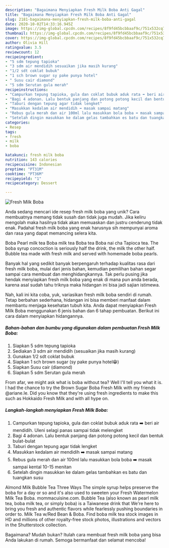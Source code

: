 ```yaml
---
description: "Bagaimana Menyiapkan Fresh Milk Boba Anti Gagal"
title: "Bagaimana Menyiapkan Fresh Milk Boba Anti Gagal"
slug: 2181-bagaimana-menyiapkan-fresh-milk-boba-anti-gagal
date: 2020-10-02T14:33:16.945Z
image: https://img-global.cpcdn.com/recipes/8f9fd45bcbbaaf9c/751x532cq70/fresh-milk-boba-foto-resep-utama.jpg
thumbnail: https://img-global.cpcdn.com/recipes/8f9fd45bcbbaaf9c/751x532cq70/fresh-milk-boba-foto-resep-utama.jpg
cover: https://img-global.cpcdn.com/recipes/8f9fd45bcbbaaf9c/751x532cq70/fresh-milk-boba-foto-resep-utama.jpg
author: Olivia Hill
ratingvalue: 3.5
reviewcount: 12
recipeingredient:
- "5 sdm tepung tapioka"
- "3 sdm air mendidih sesuaikan jika masih kurang"
- "1/2 sdt coklat bubuk"
- "1 sch brown sugar sy pake punya hotel"
- " Susu cair diamond"
- "5 sdm Serutan gula merah"
recipeinstructions:
- "Campurkan tepung tapioka, gula dan coklat bubuk aduk rata ➡️ beri air mendidih. Uleni selagi panas sampai tidak melengket"
- "Bagi 4 adonan. Lalu bentuk panjang dan potong potong kecil dan bentuk bulat-bulat"
- "Taburi dengan tepung agar tidak lengket"
- "Masukkan kedalam air mendidih ➡️ masak sampai matang"
- "Rebus gula merah dan air 100ml lalu masukkan bola boba ➡️ masak sampai kental 10-15 menitan"
- "Setelah dingin masukkan ke dalam gelas tambahkan es batu dan tuangkan susu"
categories:
- Resep
tags:
- fresh
- milk
- boba

katakunci: fresh milk boba 
nutrition: 143 calories
recipecuisine: Indonesian
preptime: "PT31M"
cooktime: "PT36M"
recipeyield: "1"
recipecategory: Dessert

---
```



![Fresh Milk Boba](https://img-global.cpcdn.com/recipes/8f9fd45bcbbaaf9c/751x532cq70/fresh-milk-boba-foto-resep-utama.jpg)

Anda sedang mencari ide resep fresh milk boba yang unik? Cara membuatnya memang tidak susah dan tidak juga mudah. Jika keliru mengolah maka hasilnya tidak akan memuaskan dan justru cenderung tidak enak. Padahal fresh milk boba yang enak harusnya sih mempunyai aroma dan rasa yang dapat memancing selera kita.

Boba Pearl milk tea Boba milk tea Boba tea Boba nai cha Tapioca tea. The boba syrup concoction is seriously half the drink, the milk the other half. Bubble tea made with fresh milk and served with homemade boba pearls.

Banyak hal yang sedikit banyak berpengaruh terhadap kualitas rasa dari fresh milk boba, mulai dari jenis bahan, kemudian pemilihan bahan segar sampai cara membuat dan menghidangkannya. Tak perlu pusing jika hendak menyiapkan fresh milk boba yang enak di mana pun anda berada, karena asal sudah tahu triknya maka hidangan ini bisa jadi sajian istimewa.


Nah, kali ini kita coba, yuk, variasikan fresh milk boba sendiri di rumah. Tetap berbahan sederhana, hidangan ini bisa memberi manfaat dalam membantu menjaga kesehatan tubuh kita. Anda dapat menyiapkan Fresh Milk Boba menggunakan 6 jenis bahan dan 6 tahap pembuatan. Berikut ini cara dalam menyiapkan hidangannya.

<!--inarticleads1-->

##### Bahan-bahan dan bumbu yang digunakan dalam pembuatan Fresh Milk Boba:

1. Siapkan 5 sdm tepung tapioka
1. Sediakan 3 sdm air mendidih (sesuaikan jika masih kurang)
1. Gunakan 1/2 sdt coklat bubuk
1. Siapkan 1 sch brown sugar (sy pake punya hotel😁)
1. Siapkan  Susu cair (diamond)
1. Siapkan 5 sdm Serutan gula merah


From afar, we might ask what is boba without tea? Well I&#39;ll tell you what it is. I had the chance to try the Brown Sugar Boba Fresh Milk with my friends @ariane.le. Did you know that they&#39;re using fresh ingredients to make this such as Hokkaido Fresh Milk and with all hype on. 

<!--inarticleads2-->

##### Langkah-langkah menyiapkan Fresh Milk Boba:

1. Campurkan tepung tapioka, gula dan coklat bubuk aduk rata ➡️ beri air mendidih. Uleni selagi panas sampai tidak melengket
1. Bagi 4 adonan. Lalu bentuk panjang dan potong potong kecil dan bentuk bulat-bulat
1. Taburi dengan tepung agar tidak lengket
1. Masukkan kedalam air mendidih ➡️ masak sampai matang
1. Rebus gula merah dan air 100ml lalu masukkan bola boba ➡️ masak sampai kental 10-15 menitan
1. Setelah dingin masukkan ke dalam gelas tambahkan es batu dan tuangkan susu


Almond Milk Bubble Tea Three Ways The simple syrup helps preserve the boba for a day or so and it&#39;s also used to sweeten your Fresh Watermelon Milk Tea Boba. mommacuisine.com. Bubble Tea (also known as pearl milk tea, boba milk tea, or simply boba) is a Taiwanese drink that We&#39;re here to bring you fresh and authentic flavors while fearlessly pushing boundaries in order to. Milk Tea w/Red Bean &amp; Boba. Find boba milk tea stock images in HD and millions of other royalty-free stock photos, illustrations and vectors in the Shutterstock collection. 

Bagaimana? Mudah bukan? Itulah cara membuat fresh milk boba yang bisa Anda lakukan di rumah. Semoga bermanfaat dan selamat mencoba!
